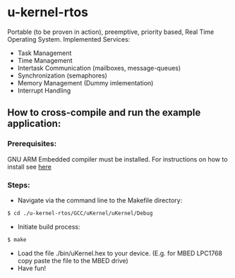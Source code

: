 # u-kernel-rtos

Portable (to be proven in action), preemptive, priority based, Real Time Operating System. Implemented Services:

- Task Management
- Time Management
- Intertask Communication (mailboxes, message-queues)
- Synchronization (semaphores)
- Memory Management (Dummy imlementation)
- Interrupt Handling

## How to cross-compile and run the example application:
### Prerequisites:
GNU ARM Embedded compiler must be installed. For instructions on how to install see [here](https://launchpad.net/gcc-arm-embedded)

### Steps:
- Navigate via the command line to the Makefile directory:
```sh
$ cd ./u-kernel-rtos/GCC/uKernel/uKernel/Debug
```
- Initiate build process:
```sh
$ make
```
- Load the file ./bin/uKernel.hex to your device. (E.g. for MBED LPC1768 copy paste the file to the MBED drive)
- Have fun!
